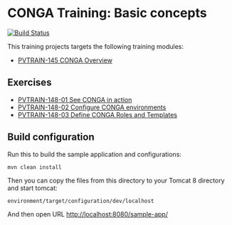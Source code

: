 CONGA Training: Basic concepts
==============================
[![Build Status](https://travis-ci.org/wcm-io-training/training-conga-exercise-basic.png?branch=master)](https://travis-ci.org/wcm-io-training/training-conga-exercise-basic)

This training projects targets the following training modules:

* [PVTRAIN-145 CONGA Overview](https://training.wcm.io/conga/PVTRAIN-145-CONGA-Overview.html)


Exercises
---------

* [PVTRAIN-148-01 See CONGA in action](https://training.wcm.io/conga/PVTRAIN-148-01-See-CONGA-in-action.html)
* [PVTRAIN-148-02 Configure CONGA environments](https://training.wcm.io/conga/PVTRAIN-148-02-Configure-CONGA-environments.html)
* [PVTRAIN-148-03 Define CONGA Roles and Templates](https://training.wcm.io/conga/PVTRAIN-148-03-Define-CONGA-Roles-and-Templates.html)


Build configuration
-------------------

Run this to build the sample application and configurations:

```
mvn clean install
```

Then you can copy the files from this directory to your Tomcat 8 directory and start tomcat:

```
environment/target/configuration/dev/localhost
```

And then open URL [http://localhost:8080/sample-app/](http://localhost:8080/sample-app/)
